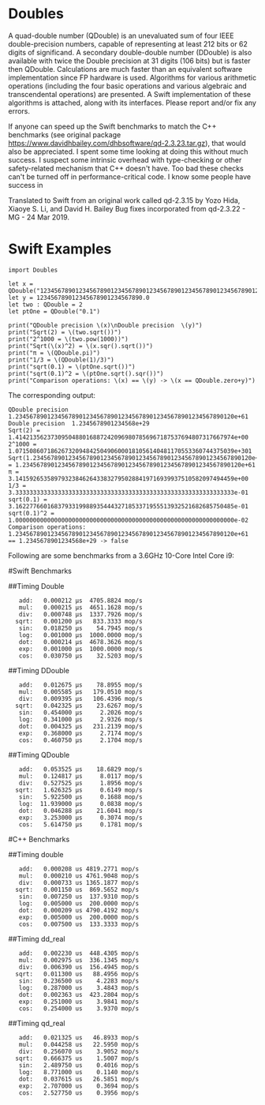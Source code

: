 # Doubles

A quad-double number (QDouble) is an unevaluated sum of four IEEE double-precision numbers, capable of representing at least 212 bits or 62 digits of significand.
A secondary double-double number (DDouble) is also available with twice the Double precision at 31 digits (106 bits) but is faster then QDouble.
Calculations are much faster than an equivalent software implementation since FP hardware is used.
Algorithms for various arithmetic operations (including the four basic operations and various algebraic and transcendental operations) are presented. 
A Swift implementation of these algorithms is attached, along with its interfaces.  Please report and/or fix any errors.  

If anyone can speed up the Swift benchmarks to match the C++ benchmarks (see original package https://www.davidhbailey.com/dhbsoftware/qd-2.3.23.tar.gz), that would also be appreciated.
I spent some time looking at doing this without much success.  I suspect some intrinsic overhead with type-checking or other safety-related mechanism that C++ doesn't have.
Too bad these checks can't be turned off in performance-critical code.  I know some people have success in 

Translated to Swift from an original work called qd-2.3.15 by Yozo Hida, Xiaoye S. Li, and David H. Bailey
Bug fixes incorporated from qd-2.3.22 - MG - 24 Mar 2019.

# Swift Examples

```
import Doubles

let x = QDouble("12345678901234567890123456789012345678901234567890123456789012")
let y = 123456789012345678901234567890.0
let two : QDouble = 2
let ptOne = QDouble("0.1")
     
print("QDouble precision \(x)\nDouble precision  \(y)")
print("Sqrt(2) = \(two.sqrt())")
print("2^1000 = \(two.pow(1000))")
print("Sqrt(\(x)^2) = \(x.sqr().sqrt())")
print("π = \(QDouble.pi)")
print("1/3 = \(QDouble(1)/3)")
print("sqrt(0.1) = \(ptOne.sqrt())")
print("sqrt(0.1)^2 = \(ptOne.sqrt().sqr())")
print("Comparison operations: \(x) == \(y) -> \(x == QDouble.zero+y)")
```

The corresponding output:

```
QDouble precision 1.23456789012345678901234567890123456789012345678901234567890120e+61
Double precision  1.2345678901234568e+29
Sqrt(2) = 1.41421356237309504880168872420969807856967187537694807317667974e+00
2^1000 = 1.07150860718626732094842504906000181056140481170553360744375039e+301
Sqrt(1.23456789012345678901234567890123456789012345678901234567890120e+61^2) = 1.23456789012345678901234567890123456789012345678901234567890120e+61
π = 3.14159265358979323846264338327950288419716939937510582097494459e+00
1/3 = 3.33333333333333333333333333333333333333333333333333333333333333e-01
sqrt(0.1) = 3.16227766016837933199889354443271853371955513932521682685750485e-01
sqrt(0.1)^2 = 1.00000000000000000000000000000000000000000000000000000000000000e-02
Comparison operations: 1.23456789012345678901234567890123456789012345678901234567890120e+61 == 1.2345678901234568e+29 -> false
```

Following are some benchmarks from a 3.6GHz 10-Core Intel Core i9:

#Swift Benchmarks

##Timing Double

```
   add:   0.000212 μs  4705.8824 mop/s 
   mul:   0.000215 μs  4651.1628 mop/s 
   div:   0.000748 μs  1337.7926 mop/s 
  sqrt:   0.001200 μs   833.3333 mop/s 
   sin:   0.018250 μs    54.7945 mop/s 
   log:   0.001000 μs  1000.0000 mop/s 
   dot:   0.000214 μs  4678.3626 mop/s 
   exp:   0.001000 μs  1000.0000 mop/s 
   cos:   0.030750 μs    32.5203 mop/s
```

##Timing DDouble

```
   add:   0.012675 μs    78.8955 mop/s 
   mul:   0.005585 μs   179.0510 mop/s 
   div:   0.009395 μs   106.4396 mop/s 
  sqrt:   0.042325 μs    23.6267 mop/s 
   sin:   0.454000 μs     2.2026 mop/s 
   log:   0.341000 μs     2.9326 mop/s 
   dot:   0.004325 μs   231.2139 mop/s 
   exp:   0.368000 μs     2.7174 mop/s 
   cos:   0.460750 μs     2.1704 mop/s
```

##Timing QDouble

```
   add:   0.053525 μs    18.6829 mop/s 
   mul:   0.124817 μs     8.0117 mop/s 
   div:   0.527525 μs     1.8956 mop/s 
  sqrt:   1.626325 μs     0.6149 mop/s 
   sin:   5.922500 μs     0.1688 mop/s 
   log:  11.939000 μs     0.0838 mop/s 
   dot:   0.046288 μs    21.6041 mop/s 
   exp:   3.253000 μs     0.3074 mop/s 
   cos:   5.614750 μs     0.1781 mop/s
```

#C++ Benchmarks

##Timing double

```
   add:   0.000208 us 4819.2771 mop/s
   mul:   0.000210 us 4761.9048 mop/s
   div:   0.000733 us 1365.1877 mop/s
  sqrt:   0.001150 us  869.5652 mop/s
   sin:   0.007250 us  137.9310 mop/s
   log:   0.005000 us  200.0000 mop/s
   dot:   0.000209 us 4790.4192 mop/s
   exp:   0.005000 us  200.0000 mop/s
   cos:   0.007500 us  133.3333 mop/s
```

##Timing dd_real

```
   add:   0.002230 us  448.4305 mop/s
   mul:   0.002975 us  336.1345 mop/s
   div:   0.006390 us  156.4945 mop/s
  sqrt:   0.011300 us   88.4956 mop/s
   sin:   0.236500 us    4.2283 mop/s
   log:   0.287000 us    3.4843 mop/s
   dot:   0.002363 us  423.2804 mop/s
   exp:   0.251000 us    3.9841 mop/s
   cos:   0.254000 us    3.9370 mop/s
```

##Timing qd_real

```
   add:   0.021325 us   46.8933 mop/s
   mul:   0.044258 us   22.5950 mop/s
   div:   0.256070 us    3.9052 mop/s
  sqrt:   0.666375 us    1.5007 mop/s
   sin:   2.489750 us    0.4016 mop/s
   log:   8.771000 us    0.1140 mop/s
   dot:   0.037615 us   26.5851 mop/s
   exp:   2.707000 us    0.3694 mop/s
   cos:   2.527750 us    0.3956 mop/s
```
